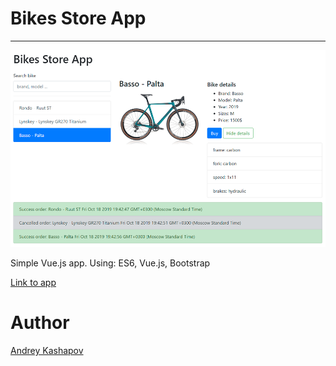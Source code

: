 # Bikes Store App
-----
![Bikes Store](preview.png)

Simple Vue.js app. Using: ES6, Vue.js, Bootstrap

[Link to app](https://kashapov.github.io/bikes-store)

# Author
[Andrey Kashapov](https://www.linkedin.com/in/andrey-kashapov/)

